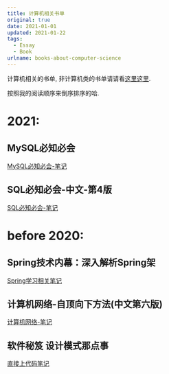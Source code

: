 ```yaml
---
title: 计算机相关书单
original: true
date: 2021-01-01
updated: 2021-01-22
tags: 
  - Essay
  - Book
urlname: books-about-computer-science
---
```

计算机相关的书单, 非计算机类的书单请请看[这里这里](/post/the-book-i-read). 
<!--more-->
按照我的阅读顺序来倒序排序的哈. 

# **2021:**

## MySQL必知必会

[MySQL必知必会-笔记](/books/mysql-crash-course)

## SQL必知必会-中文-第4版

[SQL必知必会-笔记](/books/sams-teach-yourself-sql-in-10-minutes)

# **before 2020:** 

## Spring技术内幕：深入解析Spring架

[Spring学习相关笔记](/post/spring-learning)

## 计算机网络-自顶向下方法(中文第六版)

[计算机网络-笔记](/post/basic-computer-network/)

## 软件秘笈 设计模式那点事 

[直接上代码笔记](https://github.com/thesomeexp/DesignPatternLearning)